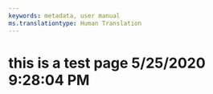 ```yaml
---
keywords: metadata, user manual
ms.translationtype: Human Translation
---
```

# this is a test page 5/25/2020 9:28:04 PM